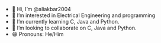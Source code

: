 - 👋 Hi, I’m @aliakbar2004
- 👀 I’m interested in Electrical Engineering and programming 
- 🌱 I’m currently learning C, Java and Python.
- 💞️ I’m looking to collaborate on C, Java and Python.
- 😄 Pronouns: He/Him

<!---
aliakbar2004/aliakbar2004 is a ✨ special ✨ repository because its `README.md` (this file) appears on your GitHub profile.
You can click the Preview link to take a look at your changes.
--->
